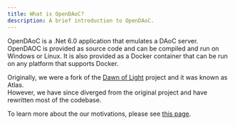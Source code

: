 ```yaml
---
title: What is OpenDAoC?
description: A brief introduction to OpenDAoC.
---
```


OpenDAoC is a .Net 6.0 application that emulates a DAoC server.  
OpenDAOC is provided as source code and can be compiled and run on Windows or Linux. It is also provided as a Docker container that can be run on any platform that supports Docker.

Originally, we were a fork of the [Dawn of Light](https://github.com/Dawn-of-Light) project and it was known as Atlas.  
However, we have since diverged from the original project and have rewritten most of the codebase.

To learn more about the our motivations, please see [this page](/guides/motivation).